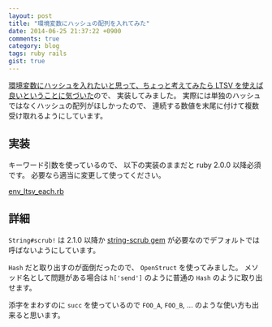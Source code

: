 ```yaml
---
layout: post
title: "環境変数にハッシュの配列を入れてみた"
date: 2014-06-25 21:37:22 +0900
comments: true
category: blog
tags: ruby rails
gist: true
---
```

[環境変数にハッシュを入れたいと思って、ちょっと考えてみたら LTSV を使えば良いということに気づいた](https://twitter.com/znz/status/481691675136245760)ので、
実装してみました。
実際には単独のハッシュではなくハッシュの配列がほしかったので、
連続する数値を末尾に付けて複数受け取れるようにしています。

<!--more-->

## 実装

キーワード引数を使っているので、
以下の実装のままだと ruby 2.0.0 以降必須です。
必要なら適当に変更して使ってください。

<amp-gist
 data-gistid="849166c048a2117c341d"
 data-file="env_ltsv_each.rb"
 layout="fixed-height"
 height="901">
 <a href="https://gist.github.com/znz/849166c048a2117c341d#file-env_ltsv_each-rb">env_ltsv_each.rb</a>
</amp-gist>

## 詳細

`String#scrub!` は 2.1.0 以降か
[string-scrub gem](https://rubygems.org/gems/string-scrub)
が必要なのでデフォルトでは呼ばないようにしています。

`Hash` だと取り出すのが面倒だったので、
`OpenStruct` を使ってみました。
メソッド名として問題がある場合は
`h['send']` のように普通の `Hash` のように取り出せます。

添字をまわすのに `succ` を使っているので `FOO_A`, `FOO_B`, ... のような使い方も出来ると思います。
